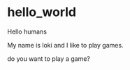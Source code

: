 # hello_world

Hello humans

My name is loki and I like to play games.

do you want to play a game?
